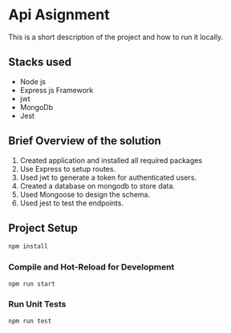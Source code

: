 # Api Asignment

This is a short description of the project and how to run it locally.

## Stacks used

- Node js
- Express js Framework
- jwt
- MongoDb
- Jest

## Brief Overview of the solution
1. Created application and installed all required packages
2. Use Express to setup routes.
3. Used jwt to generate a token for authenticated users.
4. Created a database on mongodb to store data.
5. Used Mongoose to design the schema.
6. Used jest to test the endpoints.

## Project Setup

```sh
npm install
```

### Compile and Hot-Reload for Development

```sh
npm run start
```

### Run Unit Tests 

```sh
npm run test
```
